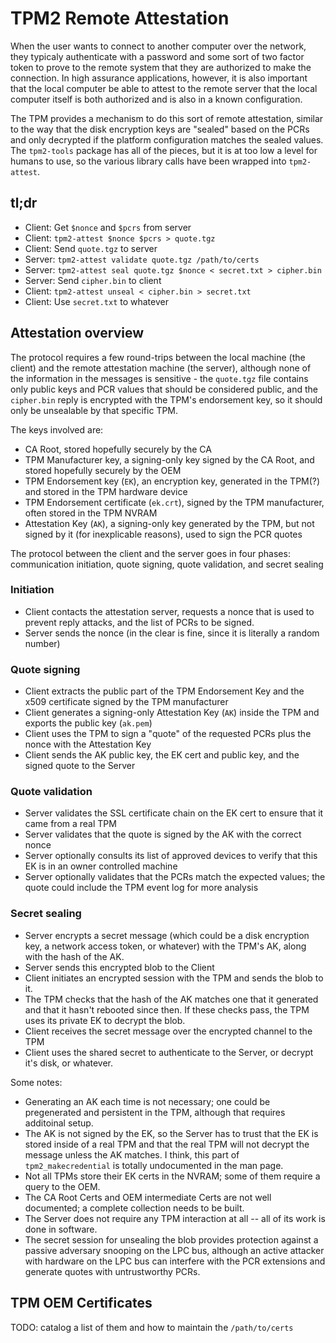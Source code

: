 # TPM2 Remote Attestation

When the user wants to connect to another computer over the network,
they typicaly authenticate with a password and some sort of two factor
token to prove to the remote system that they are authorized to
make the connection.  In high assurance applications, however, it is
also important that the local computer be able to attest to the remote
server that the local computer itself is both authorized and is also
in a known configuration.

The TPM provides a mechanism to do this sort of remote attestation,
similar to the way that the disk encryption keys are "sealed" based
on the PCRs and only decrypted if the platform configuration matches
the sealed values.  The `tpm2-tools` package has all of the pieces,
but it is at too low a level for humans to use, so the various library
calls have been wrapped into `tpm2-attest`.

## tl;dr

* Client: Get `$nonce` and `$pcrs` from server
* Client: `tpm2-attest $nonce $pcrs > quote.tgz`
* Client: Send `quote.tgz` to server
* Server: `tpm2-attest validate quote.tgz /path/to/certs`
* Server: `tpm2-attest seal quote.tgz $nonce < secret.txt > cipher.bin`
* Server: Send `cipher.bin` to client
* Client: `tpm2-attest unseal < cipher.bin > secret.txt`
* Client: Use `secret.txt` to whatever

## Attestation overview

The protocol requires a few round-trips between the local machine (the client)
and the remote attestation machine (the server), although none of the information
in the messages is sensitive - the `quote.tgz` file contains only public keys
and PCR values that should be considered public, and the `cipher.bin` reply
is encrypted with the TPM's endorsement key, so it should only be unsealable by
that specific TPM.

The keys involved are:

* CA Root, stored hopefully securely by the CA
* TPM Manufacturer key, a signing-only key signed by the CA Root, and stored hopefully securely by the OEM
* TPM Endorsement key (`EK`), an encryption key, generated in the TPM(?) and stored in the TPM hardware device
* TPM Endorsement certificate (`ek.crt`), signed by the TPM manufacturer, often stored in the TPM NVRAM
* Attestation Key (`AK`), a signing-only key generated by the TPM, but not signed by it (for inexplicable reasons), used to sign the PCR quotes

The protocol between the client and the server goes in four phases: communication initiation, quote signing, quote validation, and secret sealing

### Initiation

* Client contacts the attestation server, requests a nonce that is used to prevent reply attacks, and the list of PCRs to be signed.
* Server sends the nonce (in the clear is fine, since it is literally a random number)

### Quote signing

* Client extracts the public part of the TPM Endorsement Key and the x509 certificate signed by the TPM manufacturer
* Client generates a signing-only Attestation Key (`AK`) inside the TPM and exports the public key (`ak.pem`)
* Client uses the TPM to sign a "quote" of the requested PCRs plus the nonce with the Attestation Key
* Client sends the AK public key, the EK cert and public key, and the signed quote to the Server

### Quote validation

* Server validates the SSL certificate chain on the EK cert to ensure that it came from a real TPM
* Server validates that the quote is signed by the AK with the correct nonce
* Server optionally consults its list of approved devices to verify that this EK is in an owner controlled machine
* Server optionally validates that the PCRs match the expected values; the quote could include the TPM event log for more analysis

### Secret sealing

* Server encrypts a secret message (which could be a disk encryption key, a network access token, or whatever) with the TPM's AK, along with the hash of the AK.
* Server sends this encrypted blob to the Client
* Client initiates an encrypted session with the TPM and sends the blob to it.
* The TPM checks that the hash of the AK matches one that it generated and that it hasn't rebooted since then. If these checks pass, the TPM uses its private EK to decrypt the blob.
* Client receives the secret message over the encrypted channel to the TPM
* Client uses the shared secret to authenticate to the Server, or decrypt it's disk, or whatever.

Some notes:

* Generating an AK each time is not necessary; one could be pregenerated and persistent in the TPM, although that requires additoinal setup.
* The AK is not signed by the EK, so the Server has to trust that the EK is stored inside of a real TPM and that
the real TPM will not decrypt the message unless the AK matches. I think, this part of `tpm2_makecredential` is
totally undocumented in the man page.
* Not all TPMs store their EK certs in the NVRAM; some of them require a query to the OEM.
* The CA Root Certs and OEM intermediate Certs are not well documented; a complete collection needs to be built.
* The Server does not require any TPM interaction at all -- all of its work is done in software.
* The secret session for unsealing the blob provides protection against a passive adversary snooping on the LPC bus, although an active attacker with hardware on the LPC bus can interfere with the PCR extensions and generate quotes with untrustworthy PCRs.

## TPM OEM Certificates

TODO: catalog a list of them and how to maintain the `/path/to/certs`
